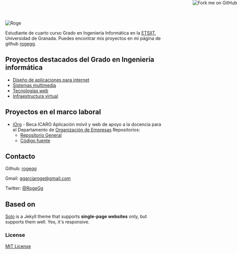 ![Roge](http://rogegg.github.io/rogegg.jpg)

Estudiante de cuarto curso Grado en Ingeniería Informática en la [ETSIIT](http://etsiit.ugr.es/), Universidad de Granada.
Puedes encontrar mis proyectos en mi página de github [rogegg](http://github.com/rogegg).

## Proyectos destacados del Grado en Ingeniería informática

* [Diseño de aplicaciones para internet](https://github.com/rogegg/desarrolloAplicacionesInternet)
* [Sistemas multimedia](https://github.com/rogegg/Sistemas_Multimedia)
* [Tecnologías web](https://github.com/rogegg/Tecnologias_Web)
* [Infraestructura virtual](https://github.com/rogegg/IV-GII-13-14)

## Proyectos en el marco laboral  
* [iOrg](http://org-empresas.rhcloud.com/) - Beca ICARO
  Aplicación móvil y web de apoyo a la docencia para el Departamento de [Organización de Empresas](http://organizacionempresas.ugr.es/)
  Repositorios:
   - [Repositorio General](https://github.com/rogegg/OrganizacionEmpresas)
   - [Código fuente](https://github.com/rogegg/app-org-empresas)

## Contacto

Github: [rogegg](http://github.com/rogegg)

Gmail: [ggarciaroge@gmail.com](mailto:ggarciaroge@gmail.com)

Twitter: [@RogeGg](https://twitter.com/RogeGg)


## Based on

[Solo](http://chibicode.github.io/solo) is a Jekyll theme that supports **single-page websites** only, but supports them well. Yes, it's responsive.

### License

[MIT License](http://chibicode.mit-license.org/)

<a href="https://github.com/rogegg/rogegg.github.io"><img style="position: absolute; top: 0; right: 0; border: 0;" src="https://s3.amazonaws.com/github/ribbons/forkme_right_darkblue_121621.png" alt="Fork me on GitHub"></a>
